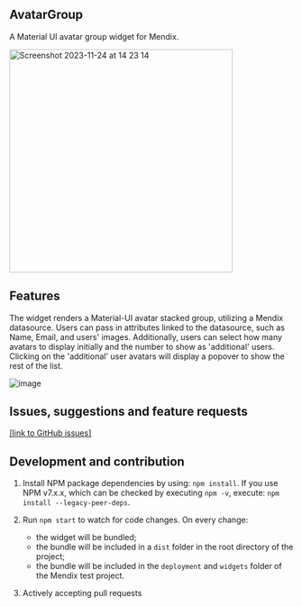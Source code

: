 ## AvatarGroup

A Material UI avatar group widget for Mendix. 

<img width="396" alt="Screenshot 2023-11-24 at 14 23 14" src="https://github.com/cryy-bit/avatargroup/assets/77331038/9cb1277e-f1ae-4e7f-8d4e-f0121b23e250">

## Features
The widget renders a Material-UI avatar stacked group, utilizing a Mendix datasource. Users can pass in attributes linked to the datasource, such as Name, Email, and users' images. Additionally, users can select how many avatars to display initially and the number to show as 'additional' users. Clicking on the 'additional' user avatars will display a popover to show the rest of the list.

![image](https://github.com/cryy-bit/avatargroup/assets/77331038/c7655e07-7285-45ac-85ee-27a83f8376fa)


## Issues, suggestions and feature requests
[[link to GitHub issues]](https://github.com/cryy-bit/avatargroup/issues)

## Development and contribution
1. Install NPM package dependencies by using: `npm install`. If you use NPM v7.x.x, which can be checked by executing `npm -v`, execute: `npm install --legacy-peer-deps`.
2. Run `npm start` to watch for code changes. On every change:
    - the widget will be bundled;
    - the bundle will be included in a `dist` folder in the root directory of the project;
    - the bundle will be included in the `deployment` and `widgets` folder of the Mendix test project.

3. Actively accepting pull requests 
